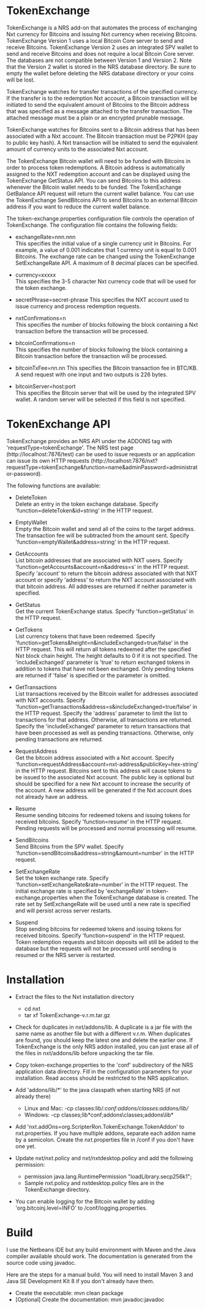 TokenExchange
=============

TokenExchange is a NRS add-on that automates the process of exchanging Nxt currency for Bitcoins and issuing Nxt currency when receiving Bitcoins.  TokenExchange Version 1 uses a local Bitcoin Core server to send and receive Bitcoins.  TokenExchange Version 2 uses an integrated SPV wallet to send and receive Bitcoins and does not require a local Bitcoin Core server.  The databases are not compatible between Version 1 and Version 2.  Note that the Version 2 wallet is stored in the NRS database directory.  Be sure to empty the wallet before deleting the NRS database directory or your coins will be lost.

TokenExchange watches for transfer transactions of the specified currency.  If the transfer is to the redemption Nxt account, a Bitcoin transaction will be initiated to send the equivalent amount of Bitcoins to the Bitcoin address that was specified as a message attached to the transfer transaction.  The attached message must be a plain or an encrypted prunable message.

TokenExchange watches for Bitcoins sent to a Bitcoin address that has been associated with a Nxt account.  The Bitcoin transaction must be P2PKH (pay to public key hash).  A Nxt transaction will be initiated to send the equivalent amount of currency units to the associated Nxt account.

The TokenExchange Bitcoin wallet will need to be funded with Bitcoins in order to process token redemptions.  A Bitcoin address is automatically assigned to the NXT redemption account and can be displayed using the TokenExchange GetStatus API.  You can send Bitcoins to this address whenever the Bitcoin wallet needs to be funded.  The TokenExchange GetBalance API request will return the current wallet balance.  You can use the TokenExchange SendBitcoins API to send Bitcoins to an external Bitcoin address if you want to reduce the current wallet balance.

The token-exchange.properties configuration file controls the operation of TokenExchange.  The configuration file contains the following fields:    

- exchangeRate=nnn.nnn    
    This specifies the initial value of a single currency unit in Bitcoins.  For example, a value of 0.001 indicates that 1 currency unit is equal to 0.001 Bitcoins.  The exchange rate can be changed using the TokenExchange SetExchangeRate API.  A maximum of 8 decimal places can be specified.
 
- currency=xxxxx    
    This specifies the 3-5 character Nxt currency code that will be used for the token exchange.

- secretPhrase=secret-phrase
    This specifies the NXT account used to issue currency and process redemption requests.
    
- nxtConfirmations=n    
    This specifies the number of blocks following the block containing a Nxt transaction before the transaction will be processed.
    
- bitcoinConfirmations=n    
    This specifies the number of blocks following the block containing a Bitcoin transaction before the transaction will be processed.
    
- bitcoinTxFee=nn.nn
    This specifies the Bitcoin transaction fee in BTC/KB.  A send request with one input and two outputs is 226 bytes.
    
- bitcoinServer=host:port    
    This specifies the Bitcoin server that will be used by the integrated SPV wallet.  A random server will be selected if this field is not specified.


TokenExchange API
=================

TokenExchange provides an NRS API under the ADDONS tag with 'requestType=tokenExchange'.  The NRS test page (http://localhost:7876/test) can be used to issue requests or an application can issue its own HTTP requests (http://localhost:7876/nxt?requestType=tokenExchange&function=name&adminPassword=administrator-password).

The following functions are available:
  
  - DeleteToken    
    Delete an entry in the token exchange database.  Specify 'function=deleteToken&id=string' in the HTTP request.

  - EmptyWallet    
    Empty the Bitcoin wallet and send all of the coins to the target address.  The transaction fee will be subtracted from the amount sent.  Specify 'function=emptyWallet&address=string' in the HTTP request.
    
  - GetAccounts    
    List bitcoin addresses that are associated with NXT users. Specify 'function=getAccounts&account=n&address=s' in the HTTP request.  Specify 'account' to return the bitcoin address associated with that NXT account or specify 'address' to return the NXT account associated with that bitcoin address.  All addresses are returned if neither parameter is specified.

  - GetStatus    
    Get the current TokenExchange status.  Specify 'function=getStatus' in the HTTP request.
  
  - GetTokens    
    List currency tokens that have been redeemed.  Specify 'function=getTokens&height=n&includeExchanged=true/false' in the HTTP request.  This will return all tokens redeemed after the specified Nxt block chain height.  The height defaults to 0 if it is not specified.  The 'includeExchanged' parameter is 'true' to return exchanged tokens in addition to tokens that have not been exchanged.  Only pending tokens are returned if 'false' is specified or the parameter is omitted.
  
  - GetTransactions    
    List transactions received by the Bitcoin wallet for addresses associated with NXT accounts.  Specify 'function=getTransactions&address=s&includeExchanged=true/false' in the HTTP request.  Specify the 'address' parameter to limit the list to transactions for that address.  Otherwise, all transactions are returned.  Specify the 'includeExchanged' parameter to return transactions that have been processed as well as pending transactions.  Otherwise, only pending transactions are returned.
  
  - RequestAddress    
    Get the bitcoin address associated with a Nxt account.  Specify  'function=requestAddress&account=nxt-address&publicKey=hex-string' in the HTTP request.  Bitcoins sent to this address will cause tokens to be issued to the associated Nxt account.  The public key is optional but should be specified for a new Nxt account to increase the security of the account.  A new address will be generated if the Nxt account does not already have an address.
  
  - Resume    
    Resume sending bitcoins for redeemed tokens and issuing tokens for received bitcoins.  Specify 'function=resume' in the HTTP request.  Pending requests will be processed and normal processing will resume.
  
  - SendBitcoins    
    Send Bitcoins from the SPV wallet.  Specify 'function=sendBitcoins&address=string&amount=number' in the HTTP request.
  
  - SetExchangeRate     
    Set the token exchange rate.  Specify 'function=setExchangeRate&rate=number' in the HTTP request.  The initial exchange rate is specified by 'exchangeRate' in token-exchange.properties when the TokenExchange database is created.  The rate set by SetExchangeRate will be used until a new rate is specified and will persist across server restarts.
    
  - Suspend    
    Stop sending bitcoins for redeemed tokens and issuing tokens for received bitcoins.  Specify 'function=suspend' in the HTTP request.  Token redemption requests and bitcoin deposits will still be added to the database but the requests will not be processed until sending is resumed or the NRS server is restarted.


Installation
============

- Extract the files to the Nxt installation directory    
    - cd nxt    
    - tar xf TokenExchange-v.r.m.tar.gz

- Check for duplicates in nxt/addons/lib.  A duplicate is a jar file with the same name as another file but with a different v.r.m.  When duplicates are found, you should keep the latest one and delete the earlier one.  If TokenExchange is the only NRS addon installed, you can just erase all of the files in nxt/addons/lib before unpacking the tar file.

- Copy token-exchange.properties to the 'conf' subdirectory of the NRS application data directory.  Fill in the configuration parameters for your installation.  Read access should be restricted to the NRS application.

- Add 'addons/lib/*' to the java classpath when starting NRS (if not already there)    
    - Linux and Mac: -cp classes:lib/*:conf:addons/classes:addons/lib/*    
    - Windows: -cp classes;lib\*conf;addons\classes;addons\lib\*    

- Add 'nxt.addOns=org.ScripterRon.TokenExchange.TokenAddon' to nxt.properties. If you have multiple addons, separate each addon name by a semicolon.  Create the nxt.properties file in <NRS-application-data>/conf if you don't have one yet.

- Update nxt/nxt.policy and nxt/nxtdesktop.policy and add the following permission:    
    - permission java.lang.RuntimePermission "loadLibrary.secp256k1";    
    - Sample nxt.policy and nxtdesktop.policy files are in the TokenExchange directory.

- You can enable logging for the Bitcoin wallet by adding 'org.bitcoinj.level=INFO' to <NRS-application-directory>/conf/logging.properties.
    
    
Build
=====

I use the Netbeans IDE but any build environment with Maven and the Java compiler available should work.  The documentation is generated from the source code using javadoc.

Here are the steps for a manual build.  You will need to install Maven 3 and Java SE Development Kit 8 if you don't already have them.

  - Create the executable: mvn clean package    
  - [Optional] Create the documentation: mvn javadoc:javadoc    
